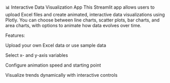 📊 Interactive Data Visualization App
This Streamlit app allows users to upload Excel files and create animated, interactive data visualizations using Plotly. You can choose between line charts, scatter plots, bar charts, and area charts, with options to animate how data evolves over time.

Features:

Upload your own Excel data or use sample data

Select x- and y-axis variables

Configure animation speed and starting point

Visualize trends dynamically with interactive controls
